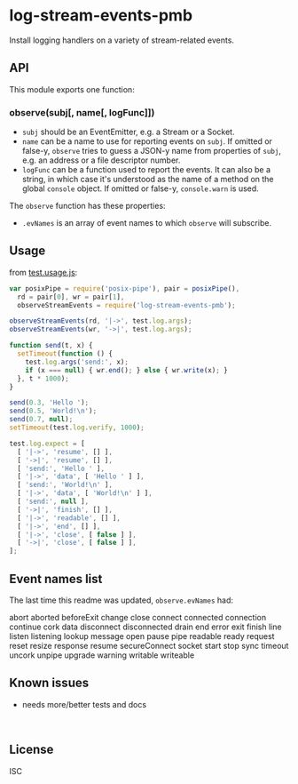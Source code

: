 ﻿
<!--#echo json="package.json" key="name" underline="=" -->
log-stream-events-pmb
=====================
<!--/#echo -->

<!--#echo json="package.json" key="description" -->
Install logging handlers on a variety of stream-related events.
<!--/#echo -->


API
---

This module exports one function:

### observe(subj[, name[, logFunc]])

* `subj` should be an EventEmitter, e.g. a Stream or a Socket.
* `name` can be a name to use for reporting events on `subj`.
  If omitted or false-y, `observe` tries to guess a JSON-y name from
  properties of `subj`, e.g. an address or a file descriptor number.
* `logFunc` can be a function used to report the events.
  It can also be a string, in which case it's understood as the name
  of a method on the global `console` object.
  If omitted or false-y, `console.warn` is used.

The `observe` function has these properties:
* `.evNames` is an array of event names to which `observe` will subscribe.


Usage
-----

from [test.usage.js](test.usage.js):

<!--#include file="test.usage.js" start="  //#u" stop="  //#r"
  outdent="  " code="javascript" -->
<!--#verbatim lncnt="35" -->
```javascript
var posixPipe = require('posix-pipe'), pair = posixPipe(),
  rd = pair[0], wr = pair[1],
  observeStreamEvents = require('log-stream-events-pmb');

observeStreamEvents(rd, '|->', test.log.args);
observeStreamEvents(wr, '->|', test.log.args);

function send(t, x) {
  setTimeout(function () {
    test.log.args('send:', x);
    if (x === null) { wr.end(); } else { wr.write(x); }
  }, t * 1000);
}

send(0.3, 'Hello ');
send(0.5, 'World!\n');
send(0.7, null);
setTimeout(test.log.verify, 1000);

test.log.expect = [
  [ '|->', 'resume', [] ],
  [ '->|', 'resume', [] ],
  [ 'send:', 'Hello ' ],
  [ '|->', 'data', [ 'Hello ' ] ],
  [ 'send:', 'World!\n' ],
  [ '|->', 'data', [ 'World!\n' ] ],
  [ 'send:', null ],
  [ '->|', 'finish', [] ],
  [ '|->', 'readable', [] ],
  [ '|->', 'end', [] ],
  [ '|->', 'close', [ false ] ],
  [ '->|', 'close', [ false ] ],
];
```
<!--/include-->



<!--#toc stop="scan" -->


Event names list
----------------

The last time this readme was updated, `observe.evNames` had:

<!--#include file="log.js" start="  //#.evNames" stop="  //#"
  cut-head="  '" cut-tail="'," -->
<!--#verbatim lncnt="45" -->
abort
aborted
beforeExit
change
close
connect
connected
connection
continue
cork
data
disconnect
disconnected
drain
end
error
exit
finish
line
listen
listening
lookup
message
open
pause
pipe
readable
ready
request
reset
resize
response
resume
secureConnect
socket
start
stop
sync
timeout
uncork
unpipe
upgrade
warning
writable
writeable
<!--/include-->


Known issues
------------

* needs more/better tests and docs




&nbsp;


License
-------
<!--#echo json="package.json" key=".license" -->
ISC
<!--/#echo -->
